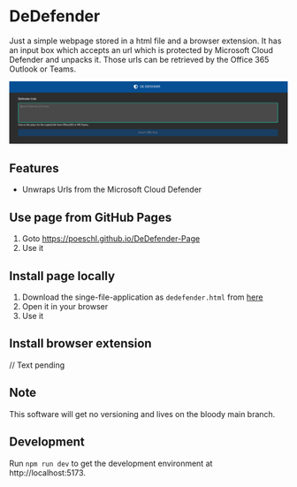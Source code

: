 # DeDefender

Just a simple webpage stored in a html file and a browser extension.
It has an input box which accepts an url which is protected by Microsoft Cloud Defender and unpacks it.
Those urls can be retrieved by the Office 365 Outlook or Teams.

![The ui of DeDefender](doc/overview.png)

## Features

* Unwraps Urls from the Microsoft Cloud Defender

## Use page from GitHub Pages

1. Goto https://poeschl.github.io/DeDefender-Page
2. Use it

## Install page locally

1. Download the singe-file-application as `dedefender.html` from [here](https://github.com/Poeschl/DeDefender-Page/raw/gh-pages/index.html)
2. Open it in your browser
3. Use it

## Install browser extension

// Text pending

## Note

This software will get no versioning and lives on the bloody main branch.

## Development

Run `npm run dev` to get the development environment at http://localhost:5173.
